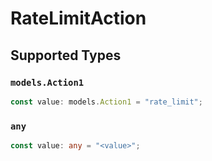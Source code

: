 # RateLimitAction


## Supported Types

### `models.Action1`

```typescript
const value: models.Action1 = "rate_limit";
```

### `any`

```typescript
const value: any = "<value>";
```

